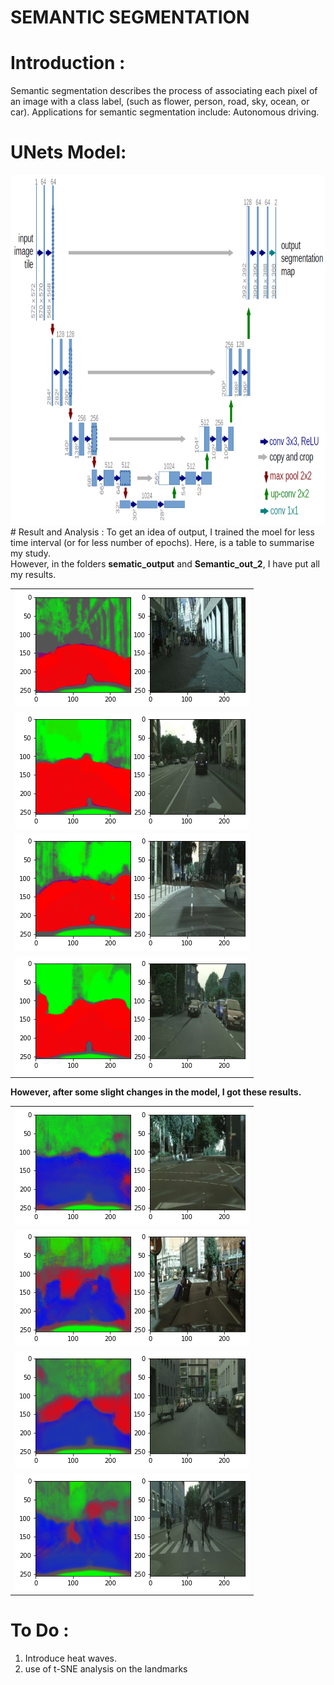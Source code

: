 <h1>SEMANTIC SEGMENTATION<h1>
  
# Introduction :
  Semantic segmentation describes the process of associating each pixel of an image with a class label, (such as flower, person, road, sky, ocean, or car). Applications for semantic segmentation include: Autonomous driving.<br>
# UNets Model:
  <img src = "https://github.com/AYUSH-ISHAN/Semantic-Segmentation/blob/main/U-nets.png" height = "560" width = "700"/>
# Result and Analysis :
  To get an idea of output, I trained the moel for less time interval (or for less number of epochs). Here, is a table to summarise my study.<br>
  However, in the folders <B>sematic_output</B> and <B>Semantic_out_2</B>, I have put all my results.<br>
  
  <table align = "center">
    <tr>
      <td><img src ="semantic_output/output_1_epo.png"/></td>
    </tr>
    <tr>
      <td><img src ="semantic_output/output_2_epo.png"/></td>
    </tr>
    <tr>
      <td><img src ="semantic_output/output_3_epo.png"/></td>
    </tr>
    <tr>
      <td><img src ="semantic_output/output_4_epo.png"/></td>
    </tr>
  </table>
  
  <B> However, after some slight changes in the model, I got these results.</B>
  
  <table align = "center">
    <tr>
      <td><img src ="semantic_output/output_1_model_2.png"/></td>
    </tr>
    <tr>
      <td><img src ="semantic_output/output_2_model_2.png"/></td>
    </tr>
    <tr>
      <td><img src ="semantic_output/output_3_model_2.png"/></td>
    </tr>
    <tr>
      <td><img src ="semantic_output/output_4_model_2.png"/></td>
    </tr>
  </table>
  
# To Do :
<ol>
  <li>Introduce heat waves.</li>
  <li>use of t-SNE analysis on the landmarks</li>
</ol>
